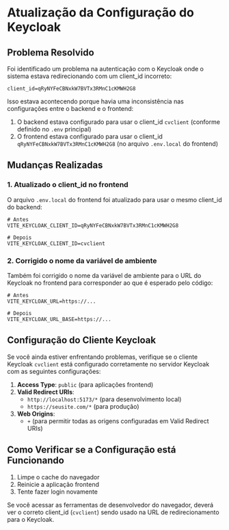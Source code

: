 # Atualização da Configuração do Keycloak

## Problema Resolvido

Foi identificado um problema na autenticação com o Keycloak onde o sistema estava redirecionando com um client_id incorreto:

```
client_id=qRyNYFeCBNxkW7BVTx3RMnC1cKMWH2G8
```

Isso estava acontecendo porque havia uma inconsistência nas configurações entre o backend e o frontend:

1. O backend estava configurado para usar o client_id `cvclient` (conforme definido no `.env` principal)
2. O frontend estava configurado para usar o client_id `qRyNYFeCBNxkW7BVTx3RMnC1cKMWH2G8` (no arquivo `.env.local` do frontend)

## Mudanças Realizadas

### 1. Atualizado o client_id no frontend

O arquivo `.env.local` do frontend foi atualizado para usar o mesmo client_id do backend:

```properties
# Antes
VITE_KEYCLOAK_CLIENT_ID=qRyNYFeCBNxkW7BVTx3RMnC1cKMWH2G8

# Depois
VITE_KEYCLOAK_CLIENT_ID=cvclient
```

### 2. Corrigido o nome da variável de ambiente

Também foi corrigido o nome da variável de ambiente para o URL do Keycloak no frontend para corresponder ao que é esperado pelo código:

```properties
# Antes
VITE_KEYCLOAK_URL=https://...

# Depois
VITE_KEYCLOAK_URL_BASE=https://...
```

## Configuração do Cliente Keycloak

Se você ainda estiver enfrentando problemas, verifique se o cliente Keycloak `cvclient` está configurado corretamente no servidor Keycloak com as seguintes configurações:

1. **Access Type**: `public` (para aplicações frontend)
2. **Valid Redirect URIs**:
   - `http://localhost:5173/*` (para desenvolvimento local)
   - `https://seusite.com/*` (para produção)
3. **Web Origins**:
   - `+` (para permitir todas as origens configuradas em Valid Redirect URIs)

## Como Verificar se a Configuração está Funcionando

1. Limpe o cache do navegador
2. Reinicie a aplicação frontend
3. Tente fazer login novamente

Se você acessar as ferramentas de desenvolvedor do navegador, deverá ver o correto client_id (`cvclient`) sendo usado na URL de redirecionamento para o Keycloak.
